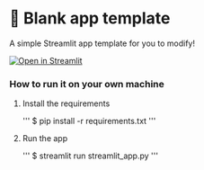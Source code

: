 # 🎈 Blank app template

A simple Streamlit app template for you to modify!

[![Open in Streamlit](https://static.streamlit.io/badges/streamlit_badge_black_white.svg)](https://blank-app-template.streamlit.app/)

### How to run it on your own machine

1. Install the requirements

   '''
   $ pip install -r requirements.txt
   '''

2. Run the app

   '''
   $ streamlit run streamlit_app.py
   '''

